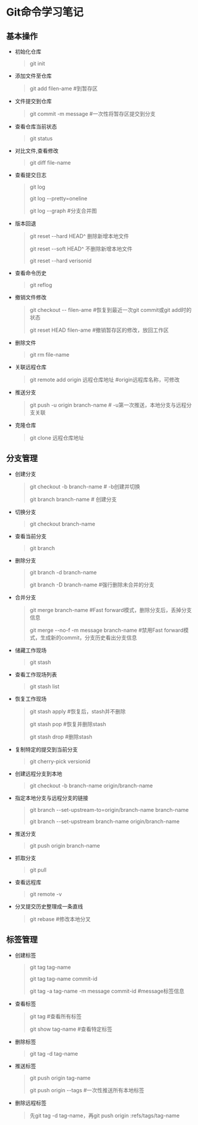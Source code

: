 # Git命令学习笔记

## 基本操作

- 初始化仓库

  > git init

- 添加文件至仓库

  > git add  filen-ame  #到暂存区

- 文件提交到仓库

  > git commit -m  message #一次性将暂存区提交到分支

- 查看仓库当前状态

  > git status

- 对比文件,查看修改

  > git diff file-name

- 查看提交日志

  > git log 
  >
  > git log --pretty=oneline
  >
  > git log --graph #分支合并图

- 版本回退

  > git reset --hard HEAD^    删除新增本地文件
  >
  > git reset --soft HEAD^     不删除新增本地文件
  >
  > git reset --hard  verisonid

- 查看命令历史

  > git reflog

- 撤销文件修改

  > git checkout --  filen-ame  #恢复到最近一次git commit或git add时的状态
  >
  > git reset HEAD filen-ame #撤销暂存区的修改，放回工作区

- 删除文件

  > git rm  file-name

- 关联远程仓库

  > git remote add origin 远程仓库地址  #origin远程库名称，可修改

- 推送分支

  > git push -u origin branch-name # -u第一次推送，本地分支与远程分支关联

- 克隆仓库

  > git clone 远程仓库地址

## 分支管理

- 创建分支

  > git checkout -b branch-name  # -b创建并切换
  >
  > git branch branch-name # 创建分支

- 切换分支

  > git checkout branch-name

- 查看当前分支

  > git branch

- 删除分支

  > git branch -d  branch-name
  >
  > git branch -D  branch-name #强行删除未合并的分支

- 合并分支

  > git merge branch-name  #Fast forward模式，删除分支后，丢掉分支信息
  >
  > git merge --no-f -m message branch-name #禁用Fast forward模式，生成新的commit，分支历史看出分支信息

- 储藏工作现场

  > git stash

- 查看工作现场列表

  > git stash list

- 恢复工作现场

  > git stash apply   #恢复后，stash并不删除
  >
  > git stash pop      #恢复并删除stash
  >
  > git stash drop     #删除stash

- 复制特定的提交到当前分支

  > git cherry-pick versionid

- 创建远程分支到本地

  > git checkout -b branch-name origin/branch-name 

- 指定本地分支与远程分支的链接

  > git branch --set-upstream-to=origin/branch-name branch-name
  >
  > git branch --set-upstream branch-name origin/branch-name

- 推送分支

  > git push origin branch-name

- 抓取分支

  > git pull

- 查看远程库

  > git remote -v

- 分叉提交历史整理成一条直线

  > git rebase  #修改本地分叉

## 标签管理

- 创建标签

  > git tag tag-name
  >
  > git tag tag-name commit-id
  >
  > git tag -a tag-name -m message commit-id  #message标签信息

- 查看标签

  > git tag  #查看所有标签
  >
  > git show tag-name #查看特定标签

- 删除标签

  > git tag -d tag-name

- 推送标签

  > git push origin tag-name
  >
  > git push origin --tags  #一次性推送所有本地标签

- 删除远程标签

  > 先git tag -d tag-name，再git push origin :refs/tags/tag-name

